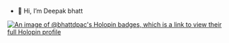 
- 👋 Hi, I’m Deepak bhatt

[![An image of @bhattdpac's Holopin badges, which is a link to view their full Holopin profile](https://holopin.me/bhattdpac)](https://holopin.io/@bhattdpac)

<!---
bhattdpac/bhattdpac is a ✨ special ✨ repository because its `README.md` (this file) appears on your GitHub profile.
You can click the Preview link to take a look at your changes.
--->
